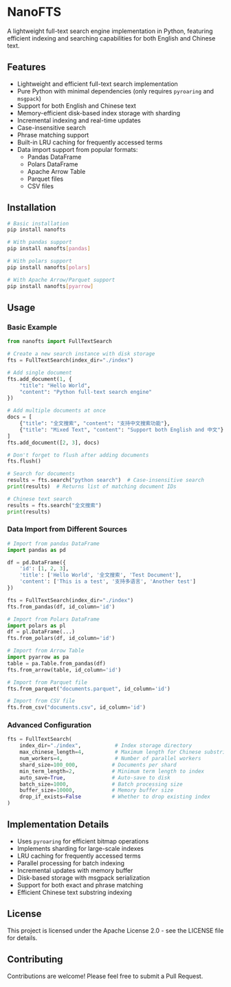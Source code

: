 # NanoFTS

A lightweight full-text search engine implementation in Python, featuring efficient indexing and searching capabilities for both English and Chinese text.

## Features

- Lightweight and efficient full-text search implementation
- Pure Python with minimal dependencies (only requires `pyroaring` and `msgpack`)
- Support for both English and Chinese text
- Memory-efficient disk-based index storage with sharding
- Incremental indexing and real-time updates
- Case-insensitive search
- Phrase matching support
- Built-in LRU caching for frequently accessed terms
- Data import support from popular formats:
  - Pandas DataFrame
  - Polars DataFrame
  - Apache Arrow Table
  - Parquet files
  - CSV files

## Installation

```bash
# Basic installation
pip install nanofts

# With pandas support
pip install nanofts[pandas]

# With polars support
pip install nanofts[polars]

# With Apache Arrow/Parquet support
pip install nanofts[pyarrow]
```

## Usage

### Basic Example
```python
from nanofts import FullTextSearch

# Create a new search instance with disk storage
fts = FullTextSearch(index_dir="./index")

# Add single document
fts.add_document(1, {
    "title": "Hello World",
    "content": "Python full-text search engine"
})

# Add multiple documents at once
docs = [
    {"title": "全文搜索", "content": "支持中文搜索功能"},
    {"title": "Mixed Text", "content": "Support both English and 中文"}
]
fts.add_document([2, 3], docs)

# Don't forget to flush after adding documents
fts.flush()

# Search for documents
results = fts.search("python search")  # Case-insensitive search
print(results)  # Returns list of matching document IDs

# Chinese text search
results = fts.search("全文搜索")
print(results)
```

### Data Import from Different Sources
```python
# Import from pandas DataFrame
import pandas as pd

df = pd.DataFrame({
    'id': [1, 2, 3],
    'title': ['Hello World', '全文搜索', 'Test Document'],
    'content': ['This is a test', '支持多语言', 'Another test']
})

fts = FullTextSearch(index_dir="./index")
fts.from_pandas(df, id_column='id')

# Import from Polars DataFrame
import polars as pl
df = pl.DataFrame(...)
fts.from_polars(df, id_column='id')

# Import from Arrow Table
import pyarrow as pa
table = pa.Table.from_pandas(df)
fts.from_arrow(table, id_column='id')

# Import from Parquet file
fts.from_parquet("documents.parquet", id_column='id')

# Import from CSV file
fts.from_csv("documents.csv", id_column='id')
```

### Advanced Configuration
```python
fts = FullTextSearch(
    index_dir="./index",           # Index storage directory
    max_chinese_length=4,          # Maximum length for Chinese substrings
    num_workers=4,                 # Number of parallel workers
    shard_size=100_000,           # Documents per shard
    min_term_length=2,            # Minimum term length to index
    auto_save=True,               # Auto-save to disk
    batch_size=1000,              # Batch processing size
    buffer_size=10000,            # Memory buffer size
    drop_if_exists=False          # Whether to drop existing index
)
```

## Implementation Details

- Uses `pyroaring` for efficient bitmap operations
- Implements sharding for large-scale indexes
- LRU caching for frequently accessed terms
- Parallel processing for batch indexing
- Incremental updates with memory buffer
- Disk-based storage with msgpack serialization
- Support for both exact and phrase matching
- Efficient Chinese text substring indexing

## License

This project is licensed under the Apache License 2.0 - see the LICENSE file for details.

## Contributing

Contributions are welcome! Please feel free to submit a Pull Request.